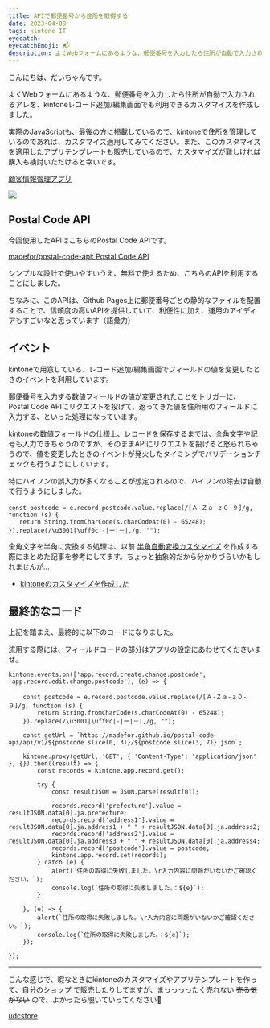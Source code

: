 ```yaml
---
title: APIで郵便番号から住所を取得する
date: 2023-04-08
tags: kintone IT
eyecatch:
eyecatchEmoji: 📬
description: よくWebフォームにあるような、郵便番号を入力したら住所が自動で入力されるアレを、kintoneレコード追加/編集画面でも利用できるカスタマイズを作成しました。
---
```


こんにちは、だいちゃんです。

よくWebフォームにあるような、郵便番号を入力したら住所が自動で入力されるアレを、kintoneレコード追加/編集画面でも利用できるカスタマイズを作成しました。

実際のJavaScriptも、最後の方に掲載しているので、kintoneで住所を管理しているのであれば、カスタマイズ適用してみてください。また、このカスタマイズを適用したアプリテンプレートも販売しているので、カスタマイズが難しければ購入も検討いただけると幸いです。

[顧客情報管理アプリ](https://udcxx.stores.jp/items/643130ab62289b006826e59d)

![](https://p1-e6eeae93.imageflux.jp/udcxx/be0c1018a21dbd9c20f8.gif)

## Postal Code API

今回使用したAPIはこちらのPostal Code APIです。

[madefor/postal-code-api: Postal Code API](https://github.com/madefor/postal-code-api)

シンプルな設計で使いやすいうえ、無料で使えるため、こちらのAPIを利用することにしました。

ちなみに、このAPIは、Github Pages上に郵便番号ごとの静的なファイルを配置することで、信頼度の高いAPIを提供していて、利便性に加え、運用のアイディアもすごいなと思っています（語彙力）


## イベント

kintoneで用意している、レコード追加/編集画面でフィールドの値を変更したときのイベントを利用しています。

郵便番号を入力する数値フィールドの値が変更されたことをトリガーに、 Postal Code APIにリクエストを投げて、返ってきた値を住所用のフィールドに入力する、といった処理になっています。

kintoneの数値フィールドの仕様上、レコードを保存するまでは、全角文字や記号も入力できちゃうのですが、そのままAPIにリクエストを投げると怒られちゃうので、値を変更したときのイベントが発火したタイミングでバリデーションチェックも行うようにしています。

特にハイフンの誤入力が多くなることが想定されるので、ハイフンの除去は自動で行うようにしました。

```
const postcode = e.record.postcode.value.replace(/[Ａ-Ｚａ-ｚ０-９]/g, function (s) {
   return String.fromCharCode(s.charCodeAt(0) - 65248);
}).replace(/\u3001|\uff0c|-|ー|－|,/g, "");
```

全角文字を半角に変換する処理は、以前 [半角自動変換カスタマイズ](https://udcxx.stores.jp/items/63c21d5943341060dd677829) を作成する際にまとめた記事を参考にしてます。ちょっと抽象的だから分かりづらいかもしれませんが...

* [kintoneのカスタマイズを作成した](https://blog.udcxx.me/article/230121/kintone-auto-half-width/)


## 最終的なコード

上記を踏まえ、最終的に以下のコードになりました。

流用する際には、フィールドコードの部分はアプリの設定にあわせてくださいませ。

```
kintone.events.on(['app.record.create.change.postcode', 'app.record.edit.change.postcode'], (e) => {

    const postcode = e.record.postcode.value.replace(/[Ａ-Ｚａ-ｚ０-９]/g, function (s) {
        return String.fromCharCode(s.charCodeAt(0) - 65248);
    }).replace(/\u3001|\uff0c|-|ー|－|,/g, "");
    
    const getUrl = `https://madefor.github.io/postal-code-api/api/v1/${postcode.slice(0, 3)}/${postcode.slice(3, 7)}.json`;

    kintone.proxy(getUrl, 'GET', { 'Content-Type': 'application/json' }, {}).then((result) => {
        const records = kintone.app.record.get();

        try {
            const resultJSON = JSON.parse(result[0]);

            records.record['prefecture'].value = resultJSON.data[0].ja.prefecture;
            records.record['address1'].value = resultJSON.data[0].ja.address1 + " " + resultJSON.data[0].ja.address2;
            records.record['address2'].value = resultJSON.data[0].ja.address3 + " " + resultJSON.data[0].ja.address4;
            records.record['postcode'].value = postcode;
            kintone.app.record.set(records);
        } catch (e) {
            alert(`住所の取得に失敗しました。\r入力内容に問題がいないかご確認ください。`);
            console.log(`住所の取得に失敗しました。：${e}`);
        }

    }, (e) => {
        alert(`住所の取得に失敗しました。\r入力内容に問題がいないかご確認ください。`);
        console.log(`住所の取得に失敗しました。：${e}`);
    });

});
```

---

こんな感じで、暇なときにkintoneのカスタマイズやアプリテンプレートを作って、[自分のショップ](https://udcxx.stores.jp/) で販売したりしてますが、まっっっったく売れない ~~売る気がない~~ ので、よかったら覗いていってください🙂

[udcstore](https://udcxx.stores.jp/)